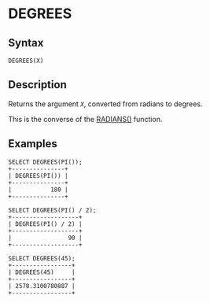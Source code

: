 
# DEGREES

## Syntax


```
DEGREES(X)
```

## Description


Returns the argument *`X`*, converted from radians to degrees.


This is the converse of the [RADIANS()](radians.md) function.


## Examples


```
SELECT DEGREES(PI());
+---------------+
| DEGREES(PI()) |
+---------------+
|           180 |
+---------------+

SELECT DEGREES(PI() / 2);
+-------------------+
| DEGREES(PI() / 2) |
+-------------------+
|                90 |
+-------------------+

SELECT DEGREES(45);
+-----------------+
| DEGREES(45)     |
+-----------------+
| 2578.3100780887 |
+-----------------+
```
